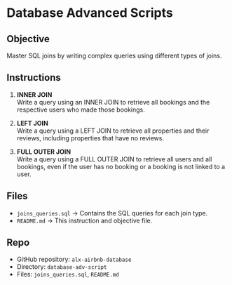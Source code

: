 # Database Advanced Scripts

## Objective
Master SQL joins by writing complex queries using different types of joins.

## Instructions

1. **INNER JOIN**  
   Write a query using an INNER JOIN to retrieve all bookings and the respective users who made those bookings.

2. **LEFT JOIN**  
   Write a query using a LEFT JOIN to retrieve all properties and their reviews, including properties that have no reviews.

3. **FULL OUTER JOIN**  
   Write a query using a FULL OUTER JOIN to retrieve all users and all bookings, even if the user has no booking or a booking is not linked to a user.

## Files

- `joins_queries.sql` → Contains the SQL queries for each join type.
- `README.md` → This instruction and objective file.

## Repo

- GitHub repository: `alx-airbnb-database`
- Directory: `database-adv-script`
- Files: `joins_queries.sql`, `README.md`
